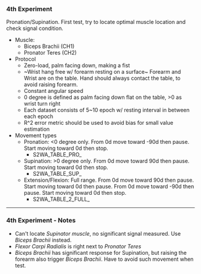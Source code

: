 ### 4th Experiment

Pronation/Supination. First test, try to locate optimal muscle location and check signal condition.

* Muscle:
  * Biceps Brachii (CH1)
  * Pronator Teres (CH2)
* Protocol
  * Zero-load, palm facing down, making a fist
  * ~Wrist hang free w/ forearm resting on a surface~ Forearm and Wrist are on the table. Hand should always contact the table, to avoid raising forearm.
  * Constant angular speed
  * 0 degree is defined as palm facing down flat on the table, >0 as wrist turn right
  * Each dataset consists of 5~10 epoch w/ resting interval in between each epoch
  * R^2 error metric should be used to avoid bias for small value estimation
* Movement types
  * Pronation: <0 degree only. From 0d move toward -90d then pause. Start moving toward 0d then stop.
    * S2WA_TABLE_PRO_
  * Supination: >0 degree only. From 0d move toward 90d then pause. Start moving toward 0d then stop.
    * S2WA_TABLE_SUP_
  * Extension/Flexion: Full range. From 0d move toward 90d then pause. Start moving toward 0d then pause. From 0d move toward -90d then pause. Start moving toward 0d then stop.
    * S2WA_TABLE_2_FULL_

--- 

### 4th Experiment - Notes
* Can't locate *Supinator muscle*, no significant signal measured. Use *Biceps Brachii* instead.
* *Flexor Carpi Radialis* is right next to *Pronator Teres*
* *Biceps Brachii* has significant response for Supination, but raising the forearm also trigger *Biceps Brachii*. Have to avoid such movement when test.
